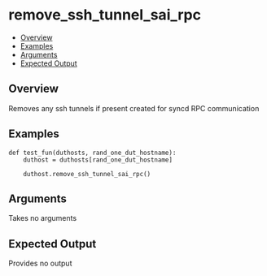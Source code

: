 # remove_ssh_tunnel_sai_rpc

- [Overview](#overview)
- [Examples](#examples)
- [Arguments](#arguments)
- [Expected Output](#expected-output)

## Overview
Removes any ssh tunnels if present created for syncd RPC communication

## Examples
```
def test_fun(duthosts, rand_one_dut_hostname):
    duthost = duthosts[rand_one_dut_hostname]

    duthost.remove_ssh_tunnel_sai_rpc()
```

## Arguments
Takes no arguments

## Expected Output
Provides no output